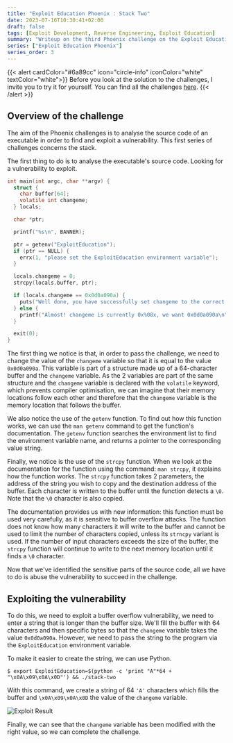 ```yaml
---
title: "Exploit Education Phoenix : Stack Two"
date: 2023-07-16T10:30:41+02:00
draft: false
tags: [Exploit Development, Reverse Engineering, Exploit Education]
summary: "Writeup on the third Phoenix challenge on the Exploit Education website. In this article, we will solve the Stack-Two challenge."
series: ["Exploit Education Phoenix"]
series_order: 3
---
```


{{< alert cardColor="#6a89cc" icon="circle-info" iconColor="white" textColor="white">}}
Before you look at the solution to the challenges, I invite you to try it for yourself. You can find all the challenges [here](https://exploit.education/phoenix/).
{{< /alert >}}

## Overview of the challenge

The aim of the Phoenix challenges is to analyse the source code of an executable in order to find and exploit a vulnerability. This first series of challenges concerns the stack. 

The first thing to do is to analyse the executable's source code. Looking for a vulnerability to exploit.

```c
int main(int argc, char **argv) {
  struct {
    char buffer[64];
    volatile int changeme;
  } locals;

  char *ptr;

  printf("%s\n", BANNER);

  ptr = getenv("ExploitEducation");
  if (ptr == NULL) {
    errx(1, "please set the ExploitEducation environment variable");
  }

  locals.changeme = 0;
  strcpy(locals.buffer, ptr);

  if (locals.changeme == 0x0d0a090a) {
    puts("Well done, you have successfully set changeme to the correct value");
  } else {
    printf("Almost! changeme is currently 0x%08x, we want 0x0d0a090a\n", locals.changeme);
  }

  exit(0);
}
```

The first thing we notice is that, in order to pass the challenge, we need to change the value of the `changeme` variable so that it is equal to the value `0x0d0a090a`. This variable is part of a structure made up of a 64-character buffer and the `changeme` variable. As the 2 variables are part of the same structure and the `changeme` variable is declared with the `volatile` keyword, which prevents compiler optimisation, we can imagine that their memory locations follow each other and therefore that the `changeme` variable is the memory location that follows the buffer.

We also notice the use of the `getenv` function. To find out how this function works, we can use the `man getenv` command to get the function's documentation. The `getenv` function searches the environment list to find the environment variable name, and returns a pointer to the corresponding value string.

Finally, we notice is the use of the `strcpy` function. When we look at the documentation for the function using the command: `man strcpy`, it explains how the function works. The `strcpy` function takes 2 parameters, the address of the string you wish to copy and the destination address of the buffer. Each character is written to the buffer until the function detects a `\0`. Note that the `\0` character is also copied. 

The documentation provides us with new information: this function must be used very carefully, as it is sensitive to buffer overflow attacks. The function does not know how many characters it will write to the buffer and cannot be used to limit the number of characters copied, unless its `strncpy` variant is used. If the number of input characters exceeds the size of the buffer, the `strcpy` function will continue to write to the next memory location until it finds a `\0` character.

Now that we've identified the sensitive parts of the source code, all we have to do is abuse the vulnerability to succeed in the challenge.

## Exploiting the vulnerability

To do this, we need to exploit a buffer overflow vulnerability, we need to enter a string that is longer than the buffer size. We'll fill the buffer with 64 characters and then specific bytes so that the `changeme` variable takes the value `0x0d0a090a`. However, we need to pass the string to the program via the `ExploitEducation` environment variable.

To make it easier to create the string, we can use Python.

```console
$ export ExploitEducation=$(python -c 'print "A"*64 + "\x0A\x09\x0A\x0D"') && ./stack-two
```

With this command, we create a string of 64 `'A'` characters which fills the buffer and `\x0A\x09\x0A\x0D` the value of the `changeme` variable.

![Exploit Result](https://github.com/adamhlt/adamhlt.github.io/assets/48086737/8d5d01fd-40b0-4106-b619-fa0ae12f5d7b "Result of exploiting the vulnerability.")


Finally, we can see that the `changeme` variable has been modified with the right value, so we can complete the challenge.
